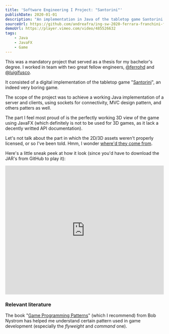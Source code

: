 ```yaml
---
title: 'Software Engineering I Project: "Santorini"'
publishDate: 2020-01-01
description: "An implementation in Java of the tabletop game Santorini. Part of my bachelor's thesis."
sourceUrl: https://github.com/andreafra/ing-sw-2020-ferrara-franchini-fusco
demoUrl: https://player.vimeo.com/video/485526632
tags:
    - Java
    - JavaFX
    - Game
---
```


This was a mandatory project that served as a thesis for my bachelor's degree. I worked in team with two great fellow engineers, [@ferrohd](https://github.com/ferrohd) and [@luigifusco](https://github.com/luigifusco).

It consisted of a digital implementation of the tabletop game "[Santorini](https://boardgamegeek.com/boardgame/194655/santorini)", an indeed very boring game.

The scope of the project was to achieve a working Java implementation of a server and clients, using sockets for connectivity, MVC design pattern, and others patters as well.

The part I feel most proud of is the perfectly working 3D view of the game using JavaFX (which definitely is not to be used for 3D games, as it lack a decently writted API documentation).

Let's not talk about the part in which the 2D/3D assets weren't properly licensed, or so I've been told. Hmm, I wonder [where'd they come from](https://apps.apple.com/us/app/santorini-board-game/id1456647343).

Here's a little sneak peek at how it look (since you'd have to download the JAR's from GitHub to play it):

<div style="padding:81.25% 0 0 0;position:relative;"><iframe src="https://player.vimeo.com/video/485526632?h=9f7aaa3f45&loop=1" style="position:absolute;top:0;left:0;width:100%;height:100%;" frameborder="0" allow="autoplay; fullscreen; picture-in-picture" allowfullscreen></iframe></div><script src="https://player.vimeo.com/api/player.js"></script>

### Relevant literature

The book "[Game Programming Patterns](https://gameprogrammingpatterns.com/)" (which I recommend) from Bob Nystrom has helped me understand certain pattern used in game development (especially the _flyweight_ and _command_ one).
